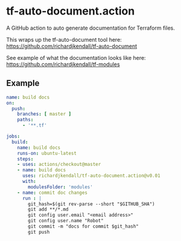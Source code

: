 # tf-auto-document.action
A GitHub action to auto generate documentation for Terraform files.

This wraps up the tf-auto-document tool here: https://github.com/richardjkendall/tf-auto-document

See example of what the documentation looks like here: https://github.com/richardjkendall/tf-modules

## Example

```yaml
name: build docs
on:
  push:
    branches: [ master ]
    paths:
      - '**.tf'

jobs:
  build:
    name: build docs
    runs-on: ubuntu-latest
    steps:
    - uses: actions/checkout@master
    - name: build docs
      uses: richardjkendall/tf-auto-document.action@v0.01
      with:
        modulesFolder: 'modules'
    - name: commit doc changes
      run : |
        git_hash=$(git rev-parse --short "$GITHUB_SHA")
        git add **/*.md
        git config user.email "<email address>"
        git config user.name "Robot"
        git commit -m "docs for commit $git_hash"
        git push
```
